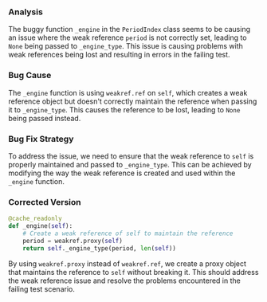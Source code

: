 ### Analysis
The buggy function `_engine` in the `PeriodIndex` class seems to be causing an issue where the weak reference `period` is not correctly set, leading to `None` being passed to `_engine_type`. This issue is causing problems with weak references being lost and resulting in errors in the failing test.

### Bug Cause
The `_engine` function is using `weakref.ref` on `self`, which creates a weak reference object but doesn't correctly maintain the reference when passing it to `_engine_type`. This causes the reference to be lost, leading to `None` being passed instead.

### Bug Fix Strategy
To address the issue, we need to ensure that the weak reference to `self` is properly maintained and passed to `_engine_type`. This can be achieved by modifying the way the weak reference is created and used within the `_engine` function.

### Corrected Version
```python
@cache_readonly
def _engine(self):
    # Create a weak reference of self to maintain the reference
    period = weakref.proxy(self)
    return self._engine_type(period, len(self))
```

By using `weakref.proxy` instead of `weakref.ref`, we create a proxy object that maintains the reference to `self` without breaking it. This should address the weak reference issue and resolve the problems encountered in the failing test scenario.
